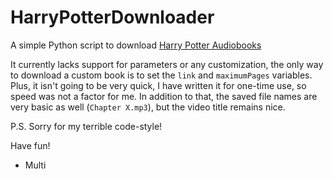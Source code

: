 # HarryPotterDownloader
A simple Python script to download [Harry Potter Audiobooks](https://hpaudiobooks.club/)

It currently lacks support for parameters or any customization, the only way to download a custom book is to set the `link` and `maximumPages` variables. <br/>
Plus, it isn't going to be very quick, I have written it for one-time use, so speed was not a factor for me.
In addition to that, the saved file names are very basic as well (`Chapter X.mp3`), but the video title remains nice.

P.S. Sorry for my terrible code-style!

Have fun!
 - Multi
 
